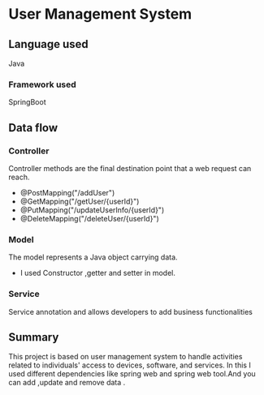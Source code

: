 #  User Management System  #
##  Language used ##
Java 
### Framework used ###
SpringBoot

## Data flow ##
###  Controller  ###
 Controller methods are the final destination point that a web request can reach.
- @PostMapping("/addUser")
- @GetMapping("/getUser/{userId}")
- @PutMapping("/updateUserInfo/{userId}")
- @DeleteMapping("/deleteUser/{userId}")
### Model ###
 The model represents a Java object carrying data. 
- I used Constructor ,getter and setter in model.
###  Service  ###
Service annotation and allows developers to add business functionalities
## Summary ##
 This project is based on user management system to handle activities related to individuals' access to devices, software, and services.
In this I used different dependencies like spring web and spring web tool.And you can add ,update and remove data .